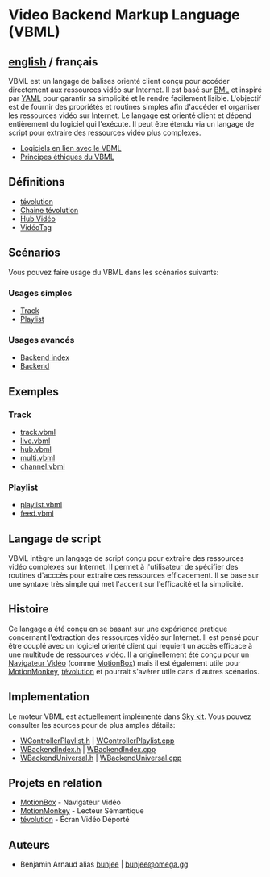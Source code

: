 # Video Backend Markup Language (VBML)

## [english](../README.md) / français

VBML est un langage de balises orienté client conçu pour accéder directement aux ressources vidéo
sur Internet. Il est basé sur [BML](https://github.com/omega-gg/BML) et inspiré par [YAML](https://fr.wikipedia.org/wiki/YAML)
pour garantir sa simplicité et le rendre facilement lisible. L'objectif est de fournir des
propriétés et routines simples afin d'accéder et organiser les ressources vidéo sur Internet. Le
langage est orienté client et dépend entièrement du logiciel qui l'exécute. Il peut être étendu via
un langage de script pour extraire des ressources vidéo plus complexes.

- [Logiciels en lien avec le VBML](software.md)
- [Principes éthiques du VBML](ethics.md)

## Définitions

- [tévolution](tevolution.md)
- [Chaine tévolution](channel.md)
- [Hub Vidéo](VideoHub.md)
- [VidéoTag](VideoTag.md)

## Scénarios

Vous pouvez faire usage du VBML dans les scénarios suivants:

### Usages simples

- [Track](../doc/track.md)
- [Playlist](../doc/playlist.md)

### Usages avancés

- [Backend index](../doc/index.md)
- [Backend](../doc/backend.md)

## Exemples

### Track

- [track.vbml](../samples/track/track.vbml)
- [live.vbml](../samples/track/live.vbml)
- [hub.vbml](../samples/track/hub.vbml)
- [multi.vbml](../samples/track/multi.vbml)
- [channel.vbml](../samples/track/channel.vbml)

### Playlist

- [playlist.vbml](../samples/playlist/playlist.vbml)
- [feed.vbml](../samples/playlist/feed.vbml)

## Langage de script

VBML intègre un langage de script conçu pour extraire des ressources vidéo complexes sur Internet.
Il permet à l'utilisateur de spécifier des routines d'acccès pour extraire ces ressources
efficacement. Il se base sur une syntaxe très simple qui met l'accent sur l'efficacité et la
simplicité.

## Histoire

Ce langage a été conçu en se basant sur une expérience pratique concernant l'extraction des
ressources vidéo sur Internet. Il est pensé pour être couplé avec un logiciel orienté client qui
requiert un accès efficace à une multitude de ressources vidéo. Il a originellement été conçu pour
un [Navigateur Vidéo](https://omega.gg/about/VideoBrowser/fr) (comme [MotionBox](https://omega.gg/MotionBox/fr))
mais il est également utile pour [MotionMonkey](https://omega.gg/MotionMonkey/fr), [tévolution](https://omega.gg/tevolution/fr)
et pourrait s'avérer utile dans d'autres scénarios.

## Implementation

Le moteur VBML est actuellement implémenté dans [Sky kit](https://omega.gg/Sky/fr). Vous pouvez
consulter les sources pour de plus amples détails:

- [WControllerPlaylist.h](https://github.com/omega-gg/Sky/blob/master/src/SkGui/src/controllers/WControllerPlaylist.h)
| [WControllerPlaylist.cpp](https://github.com/omega-gg/Sky/blob/master/src/SkGui/src/controllers/WControllerPlaylist.cpp)
- [WBackendIndex.h](https://github.com/omega-gg/Sky/blob/master/src/SkBackend/src/io/WBackendIndex.h)
| [WBackendIndex.cpp](https://github.com/omega-gg/Sky/blob/master/src/SkBackend/src/io/WBackendIndex.cpp)
- [WBackendUniversal.h](https://github.com/omega-gg/Sky/blob/master/src/SkBackend/src/media/WBackendUniversal.h)
| [WBackendUniversal.cpp](https://github.com/omega-gg/Sky/blob/master/src/SkBackend/src/media/WBackendUniversal.cpp)

## Projets en relation

- [MotionBox](https://omega.gg/MotionBox/sources) - Navigateur Vidéo
- [MotionMonkey](https://omega.gg/MotionMonkey/fr) - Lecteur Sémantique
- [tévolution](https://omega.gg/tevolution/fr) - Écran Vidéo Déporté

## Auteurs

- Benjamin Arnaud alias [bunjee](https://bunjee.me/fr) | <bunjee@omega.gg>
